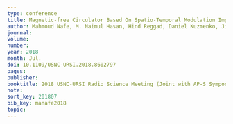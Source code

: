 ```yaml
---
type: conference
title: Magnetic-free Circulator Based On Spatio-Temporal Modulation Implemented via Switched Capacitors for Full Duplex Communication
author: Mahmoud Nafe, M. Naimul Hasan, Hind Reggad, Daniel Kuzmenko, Jingjun Chen, Xiaoguang Liu
journal:
volume:
number: 
year: 2018
month: Jul.
doi: 10.1109/USNC-URSI.2018.8602797
pages:
publisher:
booktitle: 2018 USNC-URSI Radio Science Meeting (Joint with AP-S Symposium)
note:
sort_key: 201807
bib_key: manafe2018
topic:
---
```

